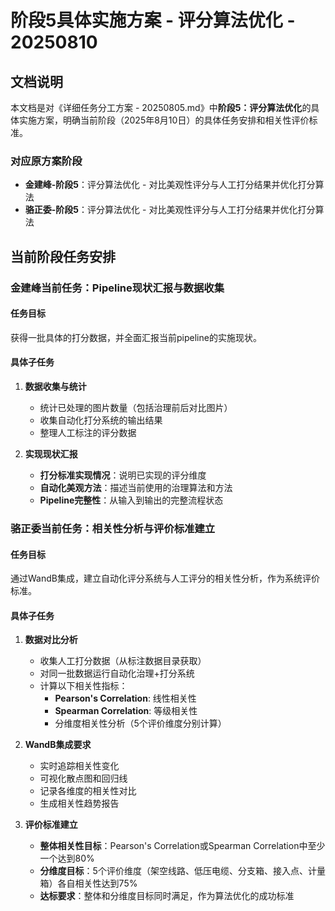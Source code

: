 # 阶段5具体实施方案 - 评分算法优化 - 20250810

## 文档说明
本文档是对《详细任务分工方案 - 20250805.md》中**阶段5：评分算法优化**的具体实施方案，明确当前阶段（2025年8月10日）的具体任务安排和相关性评价标准。

### 对应原方案阶段
- **金建峰-阶段5**：评分算法优化 - 对比美观性评分与人工打分结果并优化打分算法
- **骆正委-阶段5**：评分算法优化 - 对比美观性评分与人工打分结果并优化打分算法

## 当前阶段任务安排

### 金建峰当前任务：Pipeline现状汇报与数据收集

#### 任务目标
获得一批具体的打分数据，并全面汇报当前pipeline的实施现状。

#### 具体子任务
1. **数据收集与统计**
   - 统计已处理的图片数量（包括治理前后对比图片）
   - 收集自动化打分系统的输出结果
   - 整理人工标注的评分数据

2. **实现现状汇报**
   - **打分标准实现情况**：说明已实现的评分维度
   - **自动化美观方法**：描述当前使用的治理算法和方法
   - **Pipeline完整性**：从输入到输出的完整流程状态

### 骆正委当前任务：相关性分析与评价标准建立

#### 任务目标
通过WandB集成，建立自动化评分系统与人工评分的相关性分析，作为系统评价标准。

#### 具体子任务
1. **数据对比分析**
   - 收集人工打分数据（从标注数据目录获取）
   - 对同一批数据运行自动化治理+打分系统
   - 计算以下相关性指标：
     - **Pearson's Correlation**: 线性相关性
     - **Spearman Correlation**: 等级相关性
     - 分维度相关性分析（5个评价维度分别计算）

2. **WandB集成要求**
   - 实时追踪相关性变化
   - 可视化散点图和回归线
   - 记录各维度的相关性对比
   - 生成相关性趋势报告

3. **评价标准建立**
   - **整体相关性目标**：Pearson's Correlation或Spearman Correlation中至少一个达到80%
   - **分维度目标**：5个评价维度（架空线路、低压电缆、分支箱、接入点、计量箱）各自相关性达到75%
   - **达标要求**：整体和分维度目标同时满足，作为算法优化的成功标准